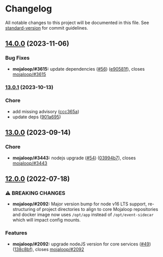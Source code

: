 # Changelog

All notable changes to this project will be documented in this file. See [standard-version](https://github.com/conventional-changelog/standard-version) for commit guidelines.

## [14.0.0](https://github.com/mojaloop/event-sidecar/compare/v13.0.1...v14.0.0) (2023-11-06)


### Bug Fixes

* **mojaloop/#3615:** update dependencies ([#56](https://github.com/mojaloop/event-sidecar/issues/56)) ([e90581f](https://github.com/mojaloop/event-sidecar/commit/e90581f0e6cea2bb787894b5f937d22e6facc6ed)), closes [mojaloop/#3615](https://github.com/mojaloop/project/issues/3615)

### [13.0.1](https://github.com/mojaloop/event-sidecar/compare/v13.0.0...v13.0.1) (2023-10-13)


### Chore

* add missing advisory ([ccc365a](https://github.com/mojaloop/event-sidecar/commit/ccc365ac1fc14273a472c7035ee2cc040dddfd7d))
* update deps ([901a695](https://github.com/mojaloop/event-sidecar/commit/901a6955dbc1b281f64f356c406106736bf987a6))

## [13.0.0](https://github.com/mojaloop/event-sidecar/compare/v12.0.0...v13.0.0) (2023-09-14)


### Chore

* **mojaloop/#3443:** nodejs upgrade ([#54](https://github.com/mojaloop/event-sidecar/issues/54)) ([03994b7](https://github.com/mojaloop/event-sidecar/commit/03994b7ef39ddd8e2d3e32c97ea0d5d5ed2be591)), closes [mojaloop/#3443](https://github.com/mojaloop/project/issues/3443)

## [12.0.0](https://github.com/mojaloop/event-sidecar/compare/v12.0.0-snapshot.6...v12.0.0) (2022-07-18)


### ⚠ BREAKING CHANGES

* **mojaloop/#2092:** Major version bump for node v16 LTS support, re-structuring of project directories to align to core Mojaloop repositories and docker image now uses `/opt/app` instead of `/opt/event-sidecar` which will impact config mounts.

### Features

* **mojaloop/#2092:** upgrade nodeJS version for core services ([#49](https://github.com/mojaloop/event-sidecar/issues/49)) ([138c8bf](https://github.com/mojaloop/event-sidecar/commit/138c8bf0e41e53be71ecd72202c4155df6e3521f)), closes [mojaloop/#2092](https://github.com/mojaloop/project/issues/2092)
